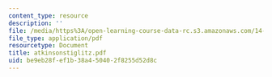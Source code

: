 ```yaml
---
content_type: resource
description: ''
file: /media/https%3A/open-learning-course-data-rc.s3.amazonaws.com/14-472-public-economics-ii-spring-2004/be9eb28fef1b38a450402f8255d52d8c_atkinsonstiglitz.pdf
file_type: application/pdf
resourcetype: Document
title: atkinsonstiglitz.pdf
uid: be9eb28f-ef1b-38a4-5040-2f8255d52d8c
---
```

